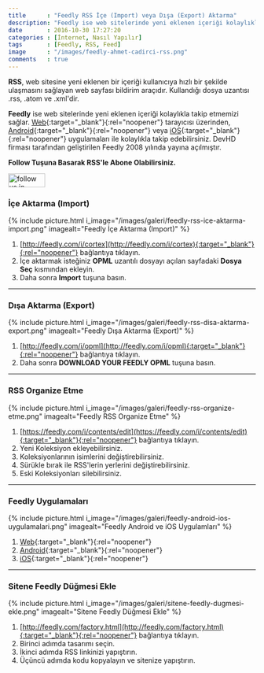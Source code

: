 ```yaml
---
title      : "Feedly RSS İçe (Import) veya Dışa (Export) Aktarma"
description: "Feedly ise web sitelerinde yeni eklenen içeriği kolaylıkla takip etmemizi sağlar. Web tarayıcısı üzerinden, Android veya iOS uygulamaları..."
date       : 2016-10-30 17:27:20
categories : [İnternet, Nasıl Yapılır]
tags       : [Feedly, RSS, Feed]
image      : "/images/feedly-ahmet-cadirci-rss.png"
comments   : true
---
```


**RSS**, web sitesine yeni eklenen bir içeriği kullanıcıya hızlı bir şekilde ulaşmasını sağlayan web sayfası bildirim araçıdır. Kullandığı dosya uzantısı .rss, .atom ve .xml'dir.

**Feedly** ise web sitelerinde yeni eklenen içeriği kolaylıkla takip etmemizi sağlar. [Web](https://feedly.com){:target="_blank"}{:rel="noopener"} tarayıcısı üzerinden, [Android](https://play.google.com/store/apps/details?id=com.devhd.feedly){:target="_blank"}{:rel="noopener"} veya [iOS](https://itunes.apple.com/us/app/feedly-your-work-newsfeed/id396069556?mt=8){:target="_blank"}{:rel="noopener"} uygulamaları ile kolaylıkla takip edebilirsiniz. DevHD firması tarafından geliştirilen Feedly 2008 yılında yayına açılmıştır.

**Follow Tuşuna Basarak RSS'le Abone Olabilirsiniz.**

<a href='https://feedly.com/i/subscription/feed/http://feeds.feedburner.com/ahmetcadirci25'  target='blank'><img id='feedlyFollow' src='http://s3.feedly.com/img/follows/feedly-follow-rectangle-volume-medium_2x.png' alt='follow us in feedly' style=" width: 75px !important; " width='71' height='28'></a>

### İçe Aktarma (Import)

{% include picture.html i_image="/images/galeri/feedly-rss-ice-aktarma-import.png" imagealt="Feedly İçe Aktarma (Import)" %}

1. [http://feedly.com/i/cortex](http://feedly.com/i/cortex){:target="_blank"}{:rel="noopener"} bağlantıya tıklayın.
2. İçe aktarmak isteğiniz **OPML** uzantılı dosyayı açılan sayfadaki **Dosya Seç** kısmından ekleyin.
3. Daha sonra **Import** tuşuna basın.

* * * 

### Dışa Aktarma (Export)

{% include picture.html i_image="/images/galeri/feedly-rss-disa-aktarma-export.png" imagealt="Feedly Dışa Aktarma (Export)" %}

1. [http://feedly.com/i/opml](http://feedly.com/i/opml){:target="_blank"}{:rel="noopener"} bağlantıya tıklayın.
2. Daha sonra **DOWNLOAD YOUR FEEDLY OPML** tuşuna basın.

* * * 

### RSS Organize Etme

{% include picture.html i_image="/images/galeri/feedly-rss-organize-etme.png" imagealt="Feedly RSS Organize Etme" %}

1. [https://feedly.com/i/contents/edit](https://feedly.com/i/contents/edit){:target="_blank"}{:rel="noopener"} bağlantıya tıklayın.
2. Yeni Koleksiyon ekleyebilirsiniz.
3. Koleksiyonlarının isimlerini değiştirebilirsiniz.
4. Sürükle bırak ile RSS'lerin yerlerini değiştirebilirsiniz. 
5. Eski Koleksiyonları silebilirsiniz. 

* * * 

### Feedly Uygulamaları

{% include picture.html i_image="/images/galeri/feedly-android-ios-uygulamalari.png" imagealt="Feedly Android ve iOS Uygulamları" %}

1. [Web](https://feedly.com){:target="_blank"}{:rel="noopener"}
2. [Android](https://play.google.com/store/apps/details?id=com.devhd.feedly){:target="_blank"}{:rel="noopener"}
3. [iOS](https://itunes.apple.com/us/app/feedly-your-work-newsfeed/id396069556?mt=8){:target="_blank"}{:rel="noopener"}

* * * 

### Sitene Feedly Düğmesi Ekle

{% include picture.html i_image="/images/galeri/sitene-feedly-dugmesi-ekle.png" imagealt="Sitene Feedly Düğmesi Ekle" %}

1. [http://feedly.com/factory.html](http://feedly.com/factory.html){:target="_blank"}{:rel="noopener"} bağlantıya tıklayın.
2. Birinci adımda tasarımı seçin.
3. İkinci adımda RSS linkinizi yapıştırın.
4. Üçüncü adımda kodu kopyalayın ve sitenize yapıştırın.
